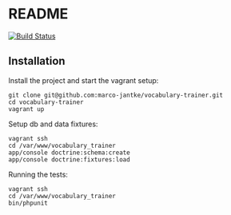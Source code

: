 # README

[![Build Status](https://secure.travis-ci.org/marco-jantke/vocabulary-trainer.png)](http://travis-ci.org/marco-jantke/vocabulary-trainer)

## Installation

Install the project and start the vagrant setup:

    git clone git@github.com:marco-jantke/vocabulary-trainer.git
    cd vocabulary-trainer
    vagrant up
    
Setup db and data fixtures:

    vagrant ssh
    cd /var/www/vocabulary_trainer
    app/console doctrine:schema:create
    app/console doctrine:fixtures:load
    
Running the tests:
  
    vagrant ssh
    cd /var/www/vocabulary_trainer
    bin/phpunit
